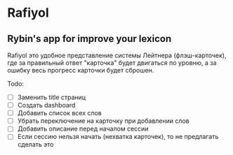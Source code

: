 # Rafiyol
## **R**ybin's **a**pp **f**or **i**mprove **yo**ur **l**exicon

Rafiyol это удобное представление системы Лейтнера (флэш-карточек), где за правильный ответ "карточка" будет двигаться по уровню, а за ошибку весь прогресс карточки будет сброшен.

Todo:  
 - [ ] Заменить title страниц
 - [ ] Создать dashboard
 - [ ] Добавить список всех слов
 - [ ] Убрать переключение на карточку при добавлении слов
 - [ ] Добавить описание перед началом сессии
 - [ ] Если сессию нельзя начать (нехватка карточек), то не предлагать сделать это 